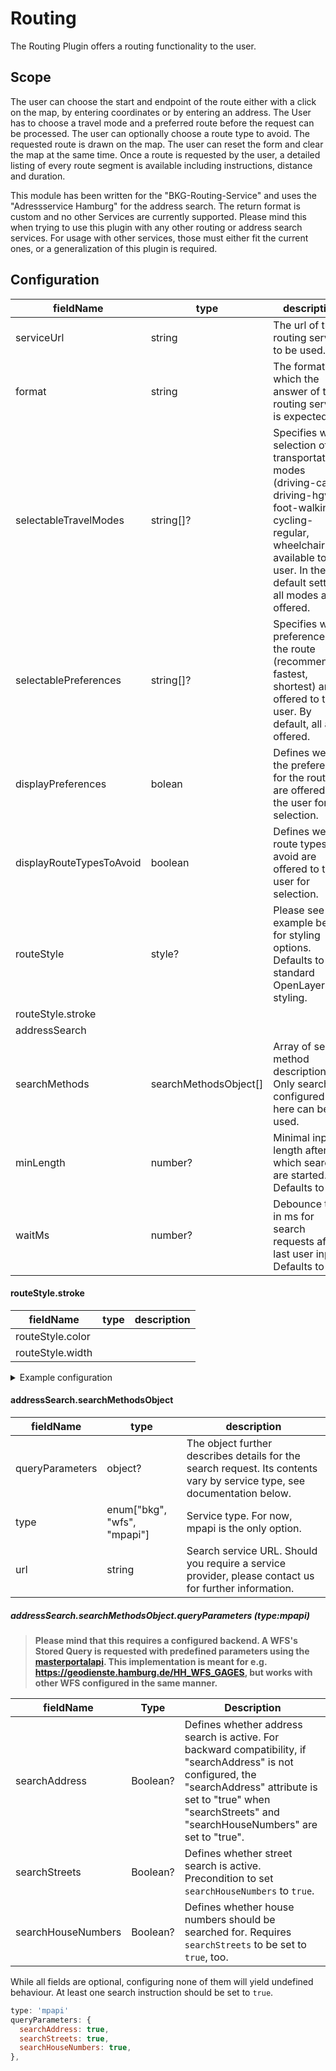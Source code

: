 # Routing

The Routing Plugin offers a routing functionality to the user.

## Scope
The user can choose the start and endpoint of the route either with a click on the map, by entering coordinates or by entering an address. The User has to choose a travel mode and a preferred route before the request can be processed. The user can optionally choose a route type to avoid. The requested route is drawn on the map. The user can reset the form and clear the map at the same time. Once a route is requested by the user, a detailed listing of every route segment is available including instructions, distance and duration.

This module has been written for the "BKG-Routing-Service" and uses the "Adressservice Hamburg" for the address search. The return format is custom and no other Services are currently supported. Please mind this when trying to use this plugin with any other routing or address search services. For usage with other services, those must either fit the current ones, or a generalization of this plugin is required.

## Configuration

| fieldName | type | description |
| - | - | - |
|serviceUrl|string|The url of the routing service to be used.|
|format|string|The format in which the answer of the routing service is expected in.|
|selectableTravelModes|string[]?|Specifies which selection of transportation modes (driving-car, driving-hgv, foot-walking, cycling-regular, wheelchair) is available to the user. In the default setting, all modes are offered.|
|selectablePreferences|string[]?|Specifies which preferences for the route (recommended, fastest, shortest) are offered to the user. By default, all are offered. |
|displayPreferences|bolean|Defines wether the preferences for the route are offered to the user for selection.|
|displayRouteTypesToAvoid|boolean|Defines wether route types to avoid are offered to the user for selection.|
|routeStyle|style? | Please see example below for styling options. Defaults to standard OpenLayers styling. |
|routeStyle.stroke|||
|addressSearch|||
|searchMethods | searchMethodsObject[] | Array of search method descriptions. Only searches configured here can be used. |
|minLength | number? | Minimal input length after which searches are started. Defaults to 0. |
|waitMs | number? | Debounce time in ms for search requests after last user input. Defaults to 0. |

#### routeStyle.stroke

| fieldName | type | description |
| - | - | - |
|routeStyle.color|||
|routeStyle.width|||

<details>

The `@masterportal/masterportalapi` has vectorStyles in development. As soon as that's done, we shall use its styling syntax and methods.

For the time being, please use this example as a rough reference as to what can currently be done.

<summary>Example configuration</summary>

```js
routing: {
    routeStyle: {
    stroke: {
      color: '#e51313',
      width: 6,
    },
  },
}
```

</details>

#### addressSearch.searchMethodsObject

| fieldName | type | description |
| - | - | - |
| queryParameters | object? | The object further describes details for the search request. Its contents vary by service type, see documentation below. |
| type | enum["bkg", "wfs", "mpapi"] | Service type. For now, mpapi is the only option. |
| url | string | Search service URL. Should you require a service provider, please contact us for further information. |

##### addressSearch.searchMethodsObject.queryParameters (type:mpapi)

> **Please mind that this requires a configured backend. A WFS's Stored Query is requested with predefined parameters using the [masterportalapi](https://bitbucket.org/geowerkstatt-hamburg/masterportalapi/src/master/). This implementation is meant for e.g. https://geodienste.hamburg.de/HH_WFS_GAGES, but works with other WFS configured in the same manner.**

| fieldName | Type | Description |
| - | - | - |
| searchAddress | Boolean? | Defines whether address search is active. For backward compatibility, if "searchAddress" is not configured, the "searchAddress" attribute is set to "true" when "searchStreets" and "searchHouseNumbers" are set to "true". |
| searchStreets | Boolean? | Defines whether street search is active. Precondition to set `searchHouseNumbers` to `true`. |
| searchHouseNumbers | Boolean? | Defines whether house numbers should be searched for. Requires `searchStreets` to be set to `true`, too. |

While all fields are optional, configuring none of them will yield undefined behaviour. At least one search instruction should be set to `true`.

```js
type: 'mpapi'
queryParameters: {
  searchAddress: true,
  searchStreets: true,
  searchHouseNumbers: true,
},
```
